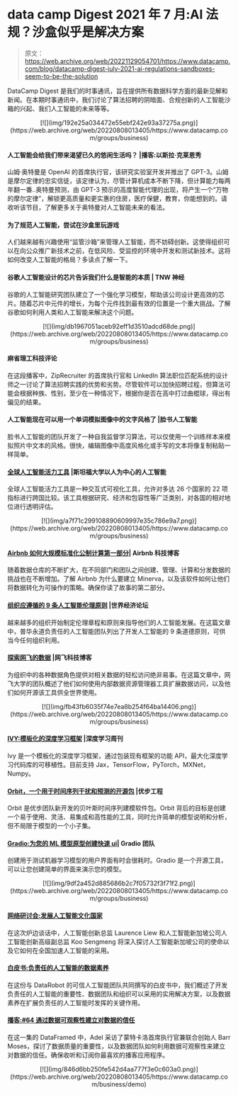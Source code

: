 # data camp Digest 2021 年 7 月:AI 法规？沙盒似乎是解决方案

> 原文：<https://web.archive.org/web/20221129054701/https://www.datacamp.com/blog/datacamp-digest-july-2021-ai-regulations-sandboxes-seem-to-be-the-solution>

DataCamp Digest 是我们的时事通讯，旨在提供所有数据科学方面的最新见解和新闻。在本期时事通讯中，我们讨论了算法招聘的阴暗面、合规创新的人工智能沙箱的兴起、我们人工智能的未来等等。

<center>[![](img/192e25a034472e55ebf242e93a37275a.png)](https://web.archive.org/web/20220808013405/https://www.datacamp.com/groups/business)</center>

#### 人工智能会给我们带来渴望已久的悠闲生活吗？ |播客:以斯拉·克莱恩秀

山姆·奥特曼是 OpenAI 的首席执行官，该研究实验室开发并推出了 GPT-3。山姆是摩尔定律的忠实信徒，该定律认为，尽管计算机成本不断下降，但计算能力每两年翻一番..奥特曼预测，由 GPT-3 预示的高度智能代理的出现，将产生一个“万物的摩尔定律”，解锁更高质量和更实惠的住房，医疗保健，教育，你能想到的。请收听该节目，了解更多关于奥特曼对人工智能未来的看法。

#### 为了规范人工智能，尝试在沙盒里玩游戏

人们越来越有兴趣使用“监管沙箱”来管理人工智能，而不妨碍创新。这使得组织可以在向公众推广新技术之前，在低风险、受监控的环境中开发和测试新技术。这将如何改变人工智能的格局？多读点了解一下。

#### 谷歌人工智能设计的芯片告诉我们什么是智能的本质 | TNW 神经

谷歌的人工智能研究团队建立了一个强化学习模型，帮助该公司设计更高效的芯片。随着芯片中元件的增长，为每个元件找到最有效的位置是一个重大挑战。了解谷歌如何利用人类和人工智能来解决这个问题。

<center>[![](img/db1967051aceb92eff1d3510adcd68de.png)](https://web.archive.org/web/20220808013405/https://www.datacamp.com/groups/business)</center>

#### 麻省理工科技评论

在这段播客中，ZipRecruiter 的首席执行官和 LinkedIn 算法职位匹配系统的设计师之一讨论了算法招聘实践的优势和劣势。尽管软件可以加快招聘过程，但算法可能会根据种族、性别，至少在一种情况下，根据你是否在高中打过曲棍球，得出有偏见的结果。

#### 人工智能现在可以用一个单词模拟图像中的文字风格了 |脸书人工智能

脸书人工智能的团队开发了一种自我监督学习算法，可以仅使用一个训练样本来模拟照片中文本的风格。很快，编辑图像中高度风格化或手写的文本将像复制粘贴一样简单。

#### [全球人工智能活力工具](https://web.archive.org/web/20220808013405/https://aiindex.stanford.edu/vibrancy/) |斯坦福大学以人为中心的人工智能

全球人工智能活力工具是一种交互式可视化工具，允许对多达 26 个国家的 22 项指标进行跨国比较。该工具根据研究、经济和包容性等广泛类别，对各国的相对地位进行透明评估。

<center>[![](img/a7f71c299108890609997e35c786e9a7.png)](https://web.archive.org/web/20220808013405/https://www.datacamp.com/groups/business)</center>

#### [Airbnb 如何大规模标准化公制计算第一部分](https://web.archive.org/web/20220808013405/https://medium.com/airbnb-engineering/how-airbnb-achieved-metric-consistency-at-scale-f23cc53dea70)| Airbnb 科技博客

随着数据仓库的不断扩大，在不同部门和团队之间创建、管理、计算和分发数据的挑战也在不断增加。了解 Airbnb 为什么要建立 Minerva，以及该软件如何让他们将数据转化为可操作的策略。确保你读了故事的第二部分。

#### [组织应遵循的 9 条人工智能伦理原则](https://web.archive.org/web/20220808013405/https://www.weforum.org/agenda/2021/06/ethical-principles-for-ai) |世界经济论坛

越来越多的组织开始制定伦理章程和原则来指导他们的人工智能发展。在这篇文章中，普华永道负责任的人工智能团队列出了开发人工智能的 9 条道德原则，可供当今任何组织利用。

#### [探索网飞的数据](https://web.archive.org/web/20220808013405/https://netflixtechblog.com/exploring-data-netflix-9d87e20072e3) |网飞科技博客

为组织中的各种数据角色提供对相关数据的轻松访问绝非易事。在这篇文章中，网飞大学的团队概述了他们如何使用内部数据资源管理器工具扩展数据访问，以及他们如何开源该工具供全世界使用。

<center>[![](img/fb43fb6035f74e7ea8b254f64ba14406.png)](https://web.archive.org/web/20220808013405/https://www.datacamp.com/groups/business)</center>

#### [IVY:模板化的深度学习框架](https://web.archive.org/web/20220808013405/https://ivy-dl.org/) |深度学习周刊

Ivy 是一个模板化的深度学习框架，通过包装现有框架的功能 API，最大化深度学习代码库的可移植性。目前支持 Jax，TensorFlow，PyTorch，MXNet，Numpy。

#### [Orbit，一个用于时间序列干扰和预测的开源包](https://web.archive.org/web/20220808013405/https://eng.uber.com/orbit/) |优步工程

Orbit 是优步团队新开发的贝叶斯时间序列建模软件包。Orbit 背后的目标是创建一个易于使用、灵活、易集成和高性能的工具，同时允许简单的模型说明和分析，但不局限于模型的一个小子集。

#### [Gradio:为您的 ML 模型原型创建快速 ui](https://web.archive.org/web/20220808013405/https://www.gradio.app/)| Gradio 团队

创建用于测试机器学习模型的用户界面有时会很耗时。Gradio 是一个开源工具，可以让您创建简单的界面来演示您的模型。

<center>[![](img/9df2a452d885686b2c7f05732f3f71f2.png)](https://web.archive.org/web/20220808013405/https://www.datacamp.com/groups/business)</center>

#### [网络研讨会:发展人工智能文化国家](https://web.archive.org/web/20220808013405/https://www.datacamp.com/resources/webinars/developing-an-ai-literate-nation)

在这次炉边谈话中，人工智能创新总监 Laurence Liew 和人工智能新加坡公司人工智能创新高级副总监 Koo Sengmeng 将深入探讨人工智能新加坡公司的使命以及它如何在全国加速人工智能的采用。

#### [白皮书:负责任的人工智能的数据素养](https://web.archive.org/web/20220808013405/https://www.datacamp.com/resources/whitepapers/data-literacy-for-responsible-ai)

在这份与 DataRobot 的可信人工智能团队共同撰写的白皮书中，我们概述了开发负责任的人工智能的重要性、数据团队和组织可以采用的实用解决方案，以及数据素养在扩展负责任的人工智能时发挥的关键作用。

#### [播客:#64 通过数据可观察性建立对数据的信任](https://web.archive.org/web/20220808013405/https://www.datacamp.com/community/podcast/creating-trust-in-data-with-data-observability)

在这一集的 DataFramed 中，Adel 采访了蒙特卡洛首席执行官兼联合创始人 Barr Moses，探讨了数据质量的重要性，以及数据团队如何利用数据可观察性来建立对数据的信任。确保收听和订阅你最喜欢的播客应用程序。

<center>[![](img/846d6bb250fe542d4aa777f3e0c603a0.png)](https://web.archive.org/web/20220808013405/https://www.datacamp.com/business/demo)</center>